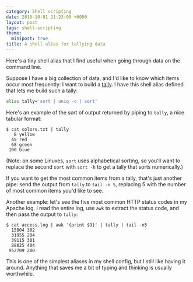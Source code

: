 ```yaml
---
category: Shell scripting
date: 2016-10-01 21:23:00 +0000
layout: post
tags: shell-scripting
theme:
  minipost: true
title: A shell alias for tallying data
---
```


Here's a tiny shell alias that I find useful when going through data on the command line.

Suppose I have a big collection of data, and I'd like to know which items occur most frequently: I want to build a [tally](https://en.wikipedia.org/wiki/Tally_marks).
I have this shell alias defined that lets me build such a tally:

```bash
alias tally='sort | uniq -c | sort'
```

Here's an example of the sort of output returned by piping to `tally`, a nice tabular format:

```console
$ cat colors.txt | tally
   8 yellow
  45 red
  68 green
 100 blue
```

(Note: on some Linuxes, `sort` uses alphabetical sorting, so you'll want to replace the second `sort` with `sort -h` to get a tally that sorts numerically.)

If you want to get the most common items from a tally, that's just another pipe: send the output from `tally` to `tail -n 5`, replacing 5 with the number of most common items you'd like to see.

Another example: let's see the five most common HTTP status codes in my Apache log.
I read the entire log, use `awk` to extract the status code, and then pass the output to `tally`:

```console
$ cat access.log | awk '{print $9}' | tally | tail -n5
  15804 302
  31955 204
  39115 301
  88825 404
 952709 200
```

This is one of the simplest aliases in my shell config, but I still like having it around.
Anything that saves me a bit of typing and thinking is usually worthwhile.